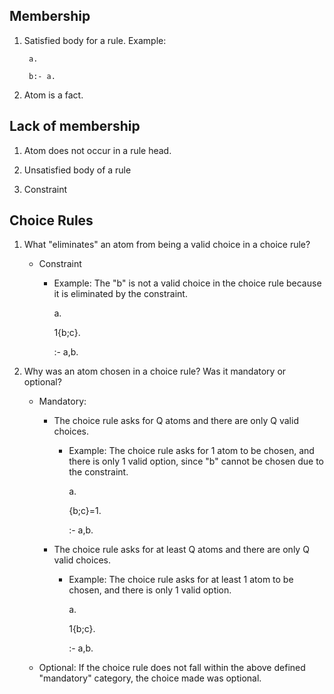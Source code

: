 ## Membership

1. Satisfied body for a rule.
    Example:
    
        a.
        
        b:- a.

2. Atom is a fact.


## Lack of membership

1. Atom does not occur in a rule head.

2. Unsatisfied body of a rule

3. Constraint


## Choice Rules

1. What "eliminates" an atom from being a valid choice in a choice rule? 
    - Constraint 
        * Example: The "b" is not a valid choice in the choice rule because it is eliminated by the constraint.
    
           a.
      
           1{b;c}.
      
           :- a,b.
          
      
2. Why was an atom chosen in a choice rule? Was it mandatory or optional?
    - Mandatory:
        * The choice rule asks for Q atoms and there are only Q valid choices.
            - Example: The choice rule asks for 1 atom to be chosen, and there is only 1 valid option, since "b" cannot be chosen due to the constraint.
            
              a.
              
              {b;c}=1.
              
              :- a,b.
              
        * The choice rule asks for at least Q atoms and there are only Q valid choices.
            - Example: The choice rule asks for at least 1 atom to be chosen, and there is only 1 valid option.

              a.
              
              1{b;c}.
              
              :- a,b.
              
    - Optional: If the choice rule does not fall within the above defined "mandatory" category, the choice made was optional.
         

